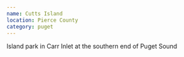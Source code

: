```yaml
---
name: Cutts Island
location: Pierce County
category: puget
---
```


Island park in Carr Inlet at the southern end of Puget Sound
